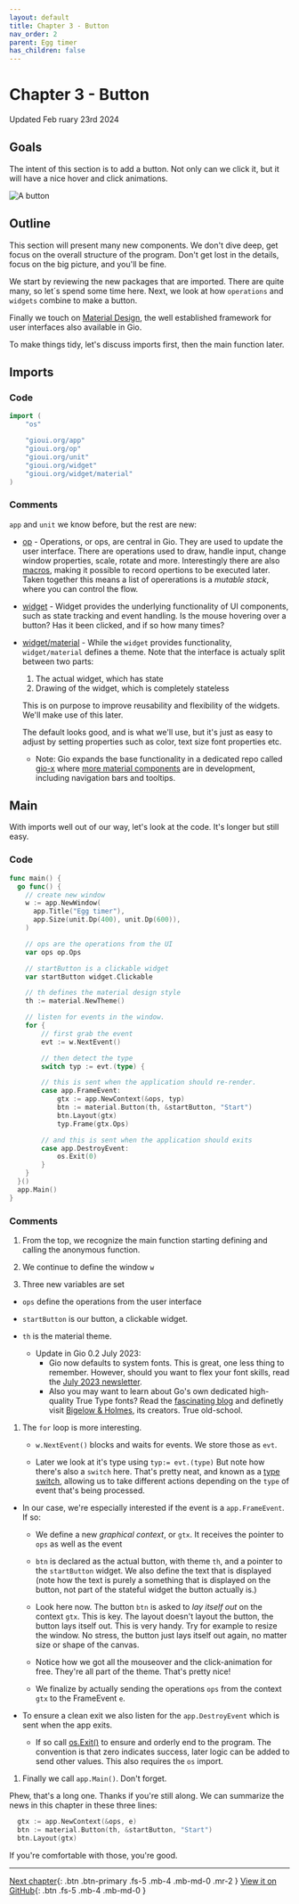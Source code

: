 ```yaml
---
layout: default
title: Chapter 3 - Button
nav_order: 2
parent: Egg timer
has_children: false
---
```


# Chapter 3 - Button

Updated Feb ruary 23rd 2024

## Goals

The intent of this section is to add a button. Not only can we click it, but it will have a nice hover and click animations.

![A button](03_button.gif)

## Outline

This section will present many new components. We don't dive deep, get focus on the overall structure of the program. Don't get lost in the details, focus on the big picture, and you'll be fine.

We start by reviewing the new packages that are imported. There are quite many, so let´s spend some time here. Next, we look at how `operations` and `widgets` combine to make a button.

Finally we touch on [Material Design](https://material.io/), the well established framework for user interfaces also available in Gio.

To make things tidy, let's discuss imports first, then the main function later.

## Imports

### Code

```go
import (
    "os"

    "gioui.org/app"
    "gioui.org/op"
    "gioui.org/unit"
    "gioui.org/widget"
    "gioui.org/widget/material"
)
```

### Comments

`app` and `unit` we know before, but the rest are new:

- [op](https://pkg.go.dev/gioui.org/op) - Operations, or ops, are central in Gio. They are used to update the user interface. There are operations used to draw, handle input, change window properties, scale, rotate and more. Interestingly there are also [macros](https://pkg.go.dev/gioui.org/op#MacroOp), making it possible to record opertions to be executed later. Taken together this means a list of opererations is a _mutable stack_, where you can control the flow.

- [widget](https://pkg.go.dev/gioui.org/widget) - Widget provides the underlying functionality of UI components, such as state tracking and event handling. Is the mouse hovering over a button? Has it been clicked, and if so how many times?

- [widget/material](https://pkg.go.dev/gioui.org/widget/material) - While the `widget` provides functionality, `widget/material` defines a theme. Note that the interface is actualy split between two parts:

  1. The actual widget, which has state
  1. Drawing of the widget, which is completely stateless

  This is on purpose to improve reusability and flexibility of the widgets. We'll make use of this later.

  The default looks good, and is what we'll use, but it's just as easy to adjust by setting properties such as color, text size font properties etc.

  - Note: Gio expands the base functionality in a dedicated repo called [gio-x](https://pkg.go.dev/gioui.org/x) where [more material components](https://pkg.go.dev/gioui.org/x/component) are in development, including navigation bars and tooltips.

## Main

With imports well out of our way, let's look at the code. It's longer but still easy.

### Code

```go
func main() {
  go func() {
    // create new window
    w := app.NewWindow(
      app.Title("Egg timer"),
      app.Size(unit.Dp(400), unit.Dp(600)),
    )

    // ops are the operations from the UI
    var ops op.Ops

    // startButton is a clickable widget
    var startButton widget.Clickable

    // th defines the material design style
    th := material.NewTheme()

    // listen for events in the window.
    for {
        // first grab the event
        evt := w.NextEvent()

        // then detect the type
        switch typ := evt.(type) {

        // this is sent when the application should re-render.
        case app.FrameEvent:
            gtx := app.NewContext(&ops, typ)
            btn := material.Button(th, &startButton, "Start")
            btn.Layout(gtx)
            typ.Frame(gtx.Ops)

        // and this is sent when the application should exits
        case app.DestroyEvent:
            os.Exit(0)
        }
    }
  }()
  app.Main()
}
```

### Comments

1. From the top, we recognize the main function starting defining and calling the anonymous function.

1. We continue to define the window `w`

1. Three new variables are set

- `ops` define the operations from the user interface

- `startButton` is our button, a clickable widget.

- `th` is the material theme.
    -  Update in Gio 0.2 July 2023:
        - Gio now defaults to system fonts. This is great, one less thing to remember. However, should you want to flex your font skills, read the [July 2023 newsletter](https://gioui.org/news/2023-07).
        - Also you may want to learn about Go's own dedicated high-quality True Type fonts? Read the [fascinating blog](https://blog.golang.org/go-fonts) and definetly visit [Bigelow & Holmes](https://bigelowandholmes.typepad.com), its creators. True old-school.

1. The `for` loop is more interesting. 
   - `w.NextEvent()` blocks and waits for events. We store those as `evt`.

   - Later we look at it's type using `typ:= evt.(type)` But note how there's also a `switch` here. That's pretty neat, and known as a [type switch](https://tour.golang.org/methods/16), allowing us to take different actions depending on the `type` of event that's being processed.

  - In our case, we're especially interested if the event is a `app.FrameEvent`. If so:

    - We define a new _graphical context_, or `gtx`. It receives the pointer to `ops` as well as the event

    - `btn` is declared as the actual button, with theme `th`, and a pointer to the `startButton` widget. We also define the text that is displayed (note how the text is purely a something that is displayed on the button, not part of the stateful widget the button actually is.)

    - Look here now. The button `btn` is asked to _lay itself out_ on the context `gtx`. This is key. The layout doesn't layout the button, the button lays itself out. This is very handy. Try for example to resize the window. No stress, the button just lays itself out again, no matter size or shape of the canvas.

    - Notice how we got all the mouseover and the click-animation for free. They're all part of the theme. That's pretty nice!

    - We finalize by actually sending the operations `ops` from the context `gtx` to the FrameEvent `e`.

- To ensure a clean exit we also listen for the `app.DestroyEvent` which is sent when the app exits. 

  - If so call [os.Exit()](https://pkg.go.dev/os?utm_source=gopls#Exit) to ensure and orderly end to the program. The convention is that zero indicates success, later logic can be added to send other values. This also requires the `os` import.

1. Finally we call `app.Main()`. Don't forget.

Phew, that's a long one. Thanks if you're still along. We can summarize the news in this chapter in these three lines:

```go
  gtx := app.NewContext(&ops, e)
  btn := material.Button(th, &startButton, "Start")
  btn.Layout(gtx)
```

If you're comfortable with those, you're good.

---

[Next chapter](04_button_low.md){: .btn .btn-primary .fs-5 .mb-4 .mb-md-0 .mr-2 }
[View it on GitHub](https://github.com/jonegil/gui-with-gio/tree/main/egg_timer){: .btn .fs-5 .mb-4 .mb-md-0 }
